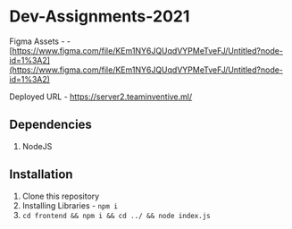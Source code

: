 # Dev-Assignments-2021

Figma Assets - - [https://www.figma.com/file/KEm1NY6JQUqdVYPMeTveFJ/Untitled?node-id=1%3A2](https://www.figma.com/file/KEm1NY6JQUqdVYPMeTveFJ/Untitled?node-id=1%3A2)

Deployed URL - https://server2.teaminventive.ml/

## Dependencies 
1. NodeJS


## Installation
1. Clone this repository
2. Installing Libraries - ```npm i```
3. ``` cd frontend && npm i && cd ../ && node index.js  ```
